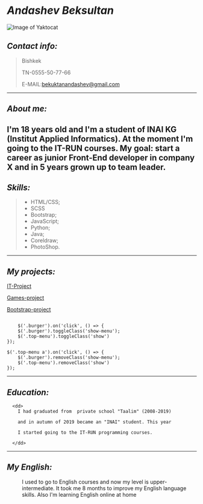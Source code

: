 # _Andashev Beksultan_
![Image of Yaktocat](https://octodex.github.com/images/yaktocat.png)


## _Contact info:_
>Bishkek  
>  
>TN-0555-50-77-66  
>  
>E-MAIL:bekuktanandashev@gmail.com  
  
  
***       

##  _About me:_

 I'm 18 years old and I'm a student of INAI KG
 (Institut Applied Informatics). At the moment I'm going
 to the IT-RUN courses. 
  My goal:  start a career as junior Front-End developer in 
 company X and in 5 years grown up to team leader.
---

##  _Skills:_

>* HTML/CSS;
>* SCSS
>* Bootstrap;
>* JavaScript;
>* Python;
>* Java;
>* Coreldraw;
>* PhotoShop.

***



_My projects:_
--------------

 [IT-Project](https://champ-ops.github.io/it-project/)  

   [Games-project](https://champ-ops.github.io/Games-project/)

   [Bootstrap-project](https://champ-ops.github.io/project/)    
     
 
```  
    
    $('.burger').on('click', () => {
    $('.burger').toggleClass('show-menu');
    $('.top-menu').toggleClass('show')
});

$('.top-menu a').on('click', () => {
    $('.burger').removeClass('show-menu');
    $('.top-menu').removeClass('show')
});

```    
  

***   



##  _Education:_
<dl>
 
      <dd> 
        I had graduated from  private school "Taalim" (2008-2019)  
        
        and in autumn of 2019 became an "INAI" student. This year  
        
        I started going to the IT-RUN programming courses.  
         
      </dd>
</dl>


***
 

##  _My English:_
<dl>
    <dd>  
    I used to go to English courses and now my level is upper-intermediate.  
    It took me 8 months to improve my English language skills. Also I'm   
    learning English online at home   
    </dd>
</dl>

